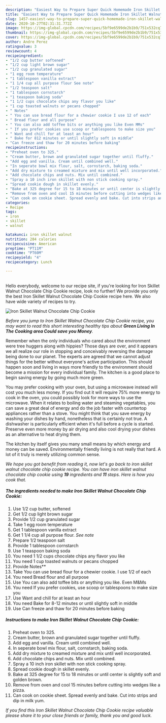 ```yaml
---
description: "Easiest Way to Prepare Super Quick Homemade Iron Skillet Walnut Chocolate Chip Cookie"
title: "Easiest Way to Prepare Super Quick Homemade Iron Skillet Walnut Chocolate Chip Cookie"
slug: 1457-easiest-way-to-prepare-super-quick-homemade-iron-skillet-walnut-chocolate-chip-cookie
date: 2020-10-27T02:31:31.772Z
image: https://img-global.cpcdn.com/recipes/5bf9e6599de2b1b9/751x532cq70/iron-skillet-walnut-chocolate-chip-cookie-recipe-main-photo.jpg
thumbnail: https://img-global.cpcdn.com/recipes/5bf9e6599de2b1b9/751x532cq70/iron-skillet-walnut-chocolate-chip-cookie-recipe-main-photo.jpg
cover: https://img-global.cpcdn.com/recipes/5bf9e6599de2b1b9/751x532cq70/iron-skillet-walnut-chocolate-chip-cookie-recipe-main-photo.jpg
author: Andre Perez
ratingvalue: 3
reviewcount: 4
recipeingredient:
- "1/2 cup butter softened"
- "1/2 cup light brown sugar"
- "1/2 cup granulated sugar"
- "1 egg room temperature"
- "1 tablespoon vanilla extract"
- "1 1/4 cup all purpose flour See note"
- "1/2 teaspoon salt"
- "1 tablespoon cornstarch"
- "1 teaspoon baking soda"
- "1 1/2 cups chocolate chips any flavor you like"
- "1 cup toasted walnuts or pecans chopped"
- " Notes"
- " You can use bread flour for a chewier cookie I use 12 of each"
- " Bread flour and all purpose"
- " You can also add toffee bits or anything you like Even MMs"
- " If you prefer cookies use scoop or tablespoons to make size you"
- " Want and chill for at least an hour"
- " Bake for 812 minutes or until slightly soft in middle"
- "Can freeze and thaw for 20 minutes before baking"
recipeinstructions:
- "Preheat oven to 325."
- "Cream butter, brown and granulated sugar together until fluffy."
- "Add egg and vanilla. Cream until combined well."
- "In seperate bowl mix flour, salt, cornstarch, baking soda."
- "Add dry mixture to creamed mixture and mix until well incorporated."
- "Add chocolate chips and nuts. Mix until combined."
- "Spray a 10 inch iron skillet with non stick cooking spray."
- "Spread cookie dough in skillet evenly."
- "Bake at 325 degree for 15 to 18 minutes or until center is slightly soft and golden brown."
- "Remove from oven and cool 15 minutes before cutting into wedges like a pizza."
- "Can cook on cookie sheet. Spread evenly and bake. Cut into strips and dip in milk yum."
categories:
- Recipe
tags:
- iron
- skillet
- walnut

katakunci: iron skillet walnut 
nutrition: 284 calories
recipecuisine: American
preptime: "PT11M"
cooktime: "PT60M"
recipeyield: "4"
recipecategory: Lunch

---
```

<br>
Hello everybody, welcome to our recipe site, if you're looking for Iron Skillet Walnut Chocolate Chip Cookie recipe, look no further! We provide you only the best Iron Skillet Walnut Chocolate Chip Cookie recipe here. We also have wide variety of recipes to try.
<br>


![Iron Skillet Walnut Chocolate Chip Cookie](https://img-global.cpcdn.com/recipes/5bf9e6599de2b1b9/751x532cq70/iron-skillet-walnut-chocolate-chip-cookie-recipe-main-photo.jpg)

<i>Before you jump to Iron Skillet Walnut Chocolate Chip Cookie recipe, you may want to read this short interesting healthy tips about 
<strong>Green Living In The Cooking area Could save you Money</strong>.</i>
</br>

Remember when the only individuals who cared about the environment were tree huggers along with hippies? Those days are over, and it appears we all realize our role in stopping and conceivably reversing the damage being done to our planet. The experts are agreed that we cannot adjust things for the better without everyone's active participation. This should happen soon and living in ways more friendly to the environment should become a mission for every individual family. The kitchen is a good place to begin saving energy by going much more green.

You may prefer cooking with your oven, but using a microwave instead will cost you much less money. If you find out it will require 75% more energy to cook in the oven, you could possibly look for more ways to use the microwave. When it relates to boiling water and steaming vegetables, you can save a great deal of energy and do the job faster with countertop appliances rather than a stove. You might think that you save energy by washing your dishes by hand, nonetheless that is certainly not true. A dishwasher is particularly efficient when it's full before a cycle is started. Preserve even more money by air drying and also cool drying your dishes as an alternative to heat drying them.

The kitchen by itself gives you many small means by which energy and money can be saved. Environmentally friendly living is not really that hard. A lot of it truly is merely utilizing common sense.


<i>We hope you got benefit from reading it, now let's go back to iron skillet walnut chocolate chip cookie recipe. You can have iron skillet walnut chocolate chip cookie using <strong>19</strong> ingredients and <strong>11</strong> steps. Here is how you cook that.
</i>

##### The ingredients needed to make Iron Skillet Walnut Chocolate Chip Cookie:

1. Use 1/2 cup butter, softened
1. Get 1/2 cup light brown sugar
1. Provide 1/2 cup granulated sugar
1. Take 1 egg room temperature
1. Get 1 tablespoon vanilla extract
1. Get 1 1/4 cup all purpose flour. *See note*
1. Prepare 1/2 teaspoon salt
1. Provide 1 tablespoon cornstarch
1. Use 1 teaspoon baking soda
1. You need 1 1/2 cups chocolate chips any flavor you like
1. You need 1 cup toasted walnuts or pecans chopped
1. Provide  Notes**
1. Take  You can use bread flour for a chewier cookie. I use 1/2 of each
1. You need  Bread flour and all purpose
1. Use  You can also add toffee bits or anything you like. Even M&amp;Ms
1. You need  If you prefer cookies, use scoop or tablespoons to make size you
1. Use  Want and chill for at least an hour
1. You need  Bake for 8-12 minutes or until slightly soft in middle
1. Use Can freeze and thaw for 20 minutes before baking


##### Instructions to make Iron Skillet Walnut Chocolate Chip Cookie:

1. Preheat oven to 325.
1. Cream butter, brown and granulated sugar together until fluffy.
1. Add egg and vanilla. Cream until combined well.
1. In seperate bowl mix flour, salt, cornstarch, baking soda.
1. Add dry mixture to creamed mixture and mix until well incorporated.
1. Add chocolate chips and nuts. Mix until combined.
1. Spray a 10 inch iron skillet with non stick cooking spray.
1. Spread cookie dough in skillet evenly.
1. Bake at 325 degree for 15 to 18 minutes or until center is slightly soft and golden brown.
1. Remove from oven and cool 15 minutes before cutting into wedges like a pizza.
1. Can cook on cookie sheet. Spread evenly and bake. Cut into strips and dip in milk yum.


<i>If you find this Iron Skillet Walnut Chocolate Chip Cookie recipe valuable please share it to your close friends or family, thank you and good luck.</i>
